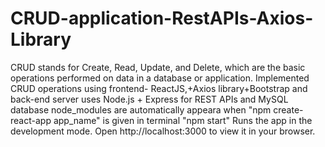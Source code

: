 # CRUD-application-RestAPIs-Axios-Library
CRUD stands for Create, Read, Update, and Delete, which are the basic operations performed on data in a database or application. Implemented CRUD operations using frontend- ReactJS,+Axios library+Bootstrap and back-end server uses Node.js + Express for REST APIs and MySQL database
node_modules are automatically appeara when "npm create-react-app app_name" is given in terminal
"npm start" 
Runs the app in the development mode.
Open http://localhost:3000 to view it in your browser.

